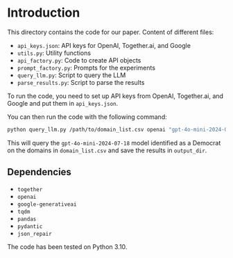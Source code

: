 # Introduction

This directory contains the code for our paper.
Content of different files:

- `api_keys.json`: API keys for OpenAI, Together.ai, and Google
- `utils.py`: Utility functions
- `api_factory.py`: Code to create API objects
- `prompt_factory.py`: Prompts for the experiments
- `query_llm.py`: Script to query the LLM
- `parse_results.py`: Script to parse the results

To run the code, you need to set up API keys from OpenAI, Together.ai, and Google and put them in `api_keys.json`.

You can then run the code with the following command:

```bash
python query_llm.py /path/to/domain_list.csv openai "gpt-4o-mini-2024-07-18" dem /path/to/output_dir
```

This will query the `gpt-4o-mini-2024-07-18` model identified as a Democrat on the domains in `domain_list.csv` and save the results in `output_dir`.

## Dependencies

- `together`
- `openai`
- `google-generativeai`
- `tqdm`
- `pandas`
- `pydantic`
- `json_repair`

The code has been tested on Python 3.10.